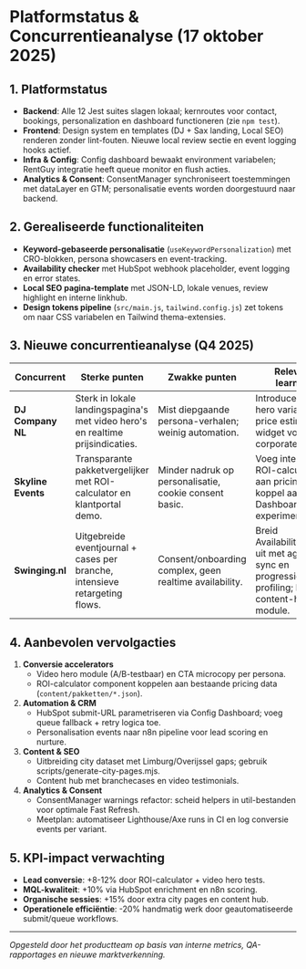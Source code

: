 # Platformstatus & Concurrentieanalyse (17 oktober 2025)

## 1. Platformstatus
- **Backend**: Alle 12 Jest suites slagen lokaal; kernroutes voor contact, bookings, personalization en dashboard functioneren (zie `npm test`).
- **Frontend**: Design system en templates (DJ + Sax landing, Local SEO) renderen zonder lint-fouten. Nieuwe local review sectie en event logging hooks actief.
- **Infra & Config**: Config dashboard bewaakt environment variabelen; RentGuy integratie heeft queue monitor en flush acties.
- **Analytics & Consent**: ConsentManager synchroniseert toestemmingen met dataLayer en GTM; personalisatie events worden doorgestuurd naar backend.

## 2. Gerealiseerde functionaliteiten
- **Keyword-gebaseerde personalisatie** (`useKeywordPersonalization`) met CRO-blokken, persona showcasers en event-tracking.
- **Availability checker** met HubSpot webhook placeholder, event logging en error states.
- **Local SEO pagina-template** met JSON-LD, lokale venues, review highlight en interne linkhub.
- **Design tokens pipeline** (`src/main.js`, `tailwind.config.js`) zet tokens om naar CSS variabelen en Tailwind thema-extensies.

## 3. Nieuwe concurrentieanalyse (Q4 2025)
| Concurrent | Sterke punten | Zwakke punten | Relevante learnings |
| --- | --- | --- | --- |
| **DJ Company NL** | Sterk in lokale landingspagina's met video hero's en realtime prijsindicaties. | Mist diepgaande persona-verhalen; weinig automation. | Introduceer video hero variant + price estimator widget voor corporate leads. |
| **Skyline Events** | Transparante pakketvergelijker met ROI-calculator en klantportal demo. | Minder nadruk op personalisatie, cookie consent basic. | Voeg interactieve ROI-calculator toe aan pricing tables, koppel aan Config Dashboard voor experimenten. |
| **Swinging.nl** | Uitgebreide eventjournal + cases per branche, intensieve retargeting flows. | Consent/onboarding complex, geen realtime availability. | Breid AvailabilityChecker uit met agenda-sync en progressieve profiling; bouw content-hub module. |

## 4. Aanbevolen vervolgacties
1. **Conversie accelerators**
   - Video hero module (A/B-testbaar) en CTA microcopy per persona.
   - ROI-calculator component koppelen aan bestaande pricing data (`content/pakketten/*.json`).
2. **Automation & CRM**
   - HubSpot submit-URL parametriseren via Config Dashboard; voeg queue fallback + retry logica toe.
   - Personalisation events naar n8n pipeline voor lead scoring en nurture.
3. **Content & SEO**
   - Uitbreiding city dataset met Limburg/Overijssel gaps; gebruik scripts/generate-city-pages.mjs.
   - Content hub met branchecases en video testimonials.
4. **Analytics & Consent**
   - ConsentManager warnings refactor: scheid helpers in util-bestanden voor optimale Fast Refresh.
   - Meetplan: automatiseer Lighthouse/Axe runs in CI en log conversie events per variant.

## 5. KPI-impact verwachting
- **Lead conversie**: +8-12% door ROI-calculator + video hero tests.
- **MQL-kwaliteit**: +10% via HubSpot enrichment en n8n scoring.
- **Organische sessies**: +15% door extra city pages en content hub.
- **Operationele efficiëntie**: -20% handmatig werk door geautomatiseerde submit/queue workflows.

---
*Opgesteld door het productteam op basis van interne metrics, QA-rapportages en nieuwe marktverkenning.*
